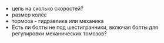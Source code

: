 * цепь на сколько скоростей?
* размер колёс
* тормоза - гидравлика или механика
* Есть ли болты не под шестигранники, включая болты для регулировки механических томозов?
